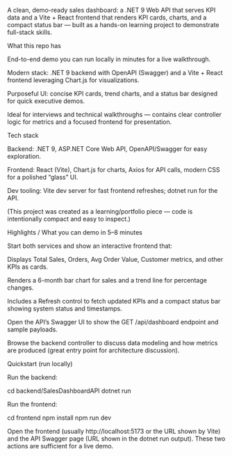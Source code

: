 A clean, demo-ready sales dashboard: a .NET 9 Web API that serves KPI data and a Vite + React frontend that renders KPI cards, charts, and a compact status bar — built as a hands-on learning project to demonstrate full-stack skills.

What this repo has

End-to-end demo you can run locally in minutes for a live walkthrough.

Modern stack: .NET 9 backend with OpenAPI (Swagger) and a Vite + React frontend leveraging Chart.js for visualizations.

Purposeful UI: concise KPI cards, trend charts, and a status bar designed for quick executive demos.

Ideal for interviews and technical walkthroughs — contains clear controller logic for metrics and a focused frontend for presentation.

Tech stack

Backend: .NET 9, ASP.NET Core Web API, OpenAPI/Swagger for easy exploration.

Frontend: React (Vite), Chart.js for charts, Axios for API calls, modern CSS for a polished “glass” UI.

Dev tooling: Vite dev server for fast frontend refreshes; dotnet run for the API.

(This project was created as a learning/portfolio piece — code is intentionally compact and easy to inspect.)

Highlights / What you can demo in 5–8 minutes

Start both services and show an interactive frontend that:

Displays Total Sales, Orders, Avg Order Value, Customer metrics, and other KPIs as cards.

Renders a 6-month bar chart for sales and a trend line for percentage changes.

Includes a Refresh control to fetch updated KPIs and a compact status bar showing system status and timestamps.

Open the API’s Swagger UI to show the GET /api/dashboard endpoint and sample payloads.

Browse the backend controller to discuss data modeling and how metrics are produced (great entry point for architecture discussion).

Quickstart (run locally)

Run the backend:

cd backend/SalesDashboardAPI
dotnet run


Run the frontend:

cd frontend
npm install
npm run dev


Open the frontend (usually http://localhost:5173 or the URL shown by Vite) and the API Swagger page (URL shown in the dotnet run output). These two actions are sufficient for a live demo.

